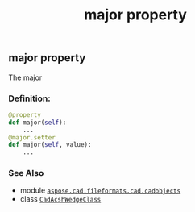 ﻿---
title: major property
second_title: Aspose.CAD for Python via .NET API References
description: 
type: docs
weight: 210
url: /python-net/aspose.cad.fileformats.cad.cadobjects/cadacshwedgeclass/major/
is_root: false
---

## major property


The major
### Definition:
```python
@property
def major(self):
    ...
@major.setter
def major(self, value):
    ...
```

### See Also
* module [`aspose.cad.fileformats.cad.cadobjects`](../../)
* class [`CadAcshWedgeClass`](/cad/python-net/aspose.cad.fileformats.cad.cadobjects/cadacshwedgeclass)
